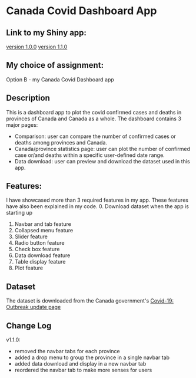 # Canada Covid Dashboard App

## Link to my Shiny app: 
[version 1.0.0](https://boyic.shinyapps.io/coviddashboard/)
[version 1.1.0](https://boyic2.shinyapps.io/coviddashboard/) 

## My choice of assignment: 
Option B - my Canada Covid Dashboard app

## Description
This is a dashboard app to plot the covid confirmed cases and deaths in provinces of Canada and Canada as a whole. The dashboard contains 3 major pages:  
- Comparison: user can compare the number of confirmed cases or deaths among provinces and Canada.  
- Canada/province statistics page: user can plot the number of confirmed case or/and deaths within a specific user-defined date range.
- Data download: user can preview and download the dataset used in this app.

## Features: 
I have showcased more than 3 required features in my app. These features have also been explained in my code.
0. Download dataset when the app is starting up
1. Navbar and tab feature
2. Collapsed menu feature
3. Slider feature
4. Radio button feature
5. Check box feature
6. Data download feature
7. Table display feature
8. Plot feature

## Dataset
The dataset is downloaded from the Canada government's [Covid-19: Outbreak update page](https://www.canada.ca/en/public-health/services/diseases/2019-novel-coronavirus-infection.html)

## Change Log
v1.1.0:
- removed the navbar tabs for each province
- added a drop menu to group the province in a single navbar tab
- added data download and display in a new navbar tab
- reordered the navbar tab to make more senses for users
